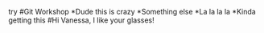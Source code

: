 try
#Git Workshop
*Dude this is crazy
*Something else
*La la la la
*Kinda getting this
#Hi Vanessa, I like your glasses!
